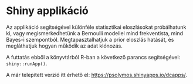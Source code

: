# Shiny applikáció

Az applikáció segítségével különféle statisztikai eloszlásokat próbálhatunk ki, vagy megismerkedhetünk a Bernoulli modellel mind frekventista, mind Bayes-i szempontból. Megtapasztalhatjuk a prior eloszlás hatását, és megláthatjuk hogyan működik az adat klónozás.

A futtatás ebből a könyvtárból R-ban a következő parancs segítségével: `shiny::runApp()`.

A már telepített verzió itt érhető el: <https://psolymos.shinyapps.io/dcapps/>.
